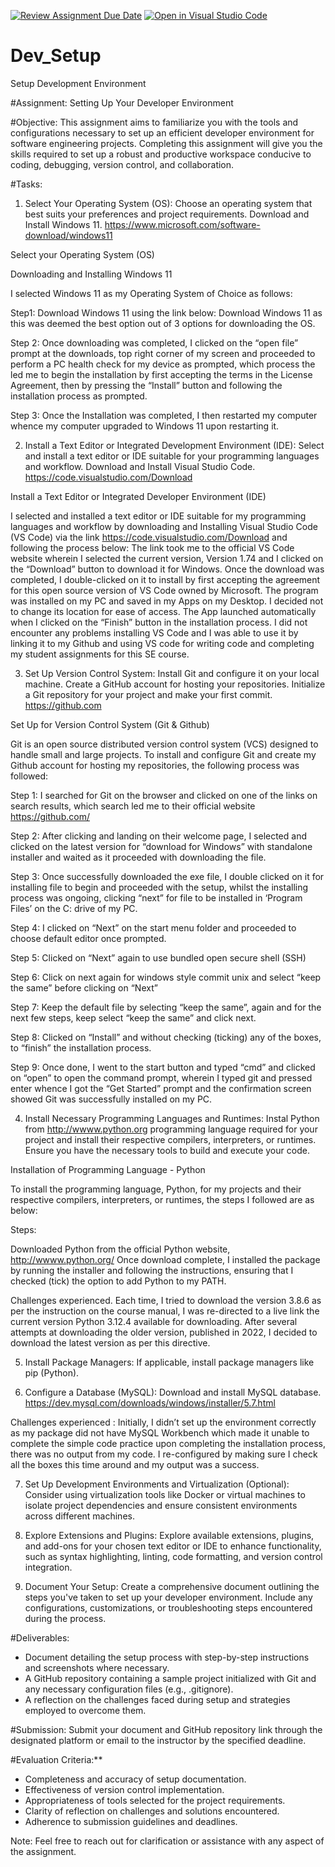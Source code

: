 [![Review Assignment Due Date](https://classroom.github.com/assets/deadline-readme-button-22041afd0340ce965d47ae6ef1cefeee28c7c493a6346c4f15d667ab976d596c.svg)](https://classroom.github.com/a/vbnbTt5m)
[![Open in Visual Studio Code](https://classroom.github.com/assets/open-in-vscode-2e0aaae1b6195c2367325f4f02e2d04e9abb55f0b24a779b69b11b9e10269abc.svg)](https://classroom.github.com/online_ide?assignment_repo_id=15295031&assignment_repo_type=AssignmentRepo)
# Dev_Setup
Setup Development Environment

#Assignment: Setting Up Your Developer Environment

#Objective:
This assignment aims to familiarize you with the tools and configurations necessary to set up an efficient developer environment for software engineering projects. Completing this assignment will give you the skills required to set up a robust and productive workspace conducive to coding, debugging, version control, and collaboration.

#Tasks:

1. Select Your Operating System (OS):
   Choose an operating system that best suits your preferences and project requirements. Download and Install Windows 11. https://www.microsoft.com/software-download/windows11


Select your Operating System (OS)

Downloading and Installing Windows 11

I selected Windows 11 as my Operating System of Choice as follows:

Step1:
Download Windows 11 using the link below: Download Windows 11  as this was deemed the best option out of 3 options for downloading the OS.

Step 2:
Once downloading was completed, I clicked on the “open file” prompt at the downloads, top right corner of my screen and proceeded to perform a PC health check for my device as prompted, which process the led me to begin the installation by first accepting the terms in the License Agreement, then by pressing the “Install” button and following the installation process as prompted. 

Step 3:
Once the Installation was completed, I then restarted my computer whence my computer upgraded to Windows 11 upon restarting it. 

2. Install a Text Editor or Integrated Development Environment (IDE):
   Select and install a text editor or IDE suitable for your programming languages and workflow. Download and Install Visual Studio Code. https://code.visualstudio.com/Download

Install a Text Editor or Integrated Developer Environment (IDE)

I selected and installed a text editor or IDE suitable for my programming languages and workflow by downloading and Installing Visual Studio Code (VS Code) via the link  https://code.visualstudio.com/Download and following the process below:
The link took me to the official VS Code website wherein I selected the current version, Version 1.74 and I clicked on the “Download” button to download it for Windows. Once the download was completed, I double-clicked on it to install by first accepting the agreement for this open source version of VS Code owned by Microsoft. The program was installed on my PC and saved in my Apps on my Desktop. I decided not to change its location for ease of access. The App launched automatically when I clicked on the “Finish” button in the installation process.
I did not encounter any problems installing VS Code and I was able to use it by linking it to my Github and using VS code for writing code and completing my student assignments for this SE course.


3. Set Up Version Control System:
   Install Git and configure it on your local machine. Create a GitHub account for hosting your repositories. Initialize a Git repository for your project and make your first commit. https://github.com


Set Up for Version Control System (Git & Github)

Git is an open source distributed version control system (VCS) designed to handle small and large projects. To install and configure Git and create my Github account for hosting my repositories, the following process was followed: 


Step 1: I searched for Git on the browser and clicked on one of the links on search results, which search led me to their official website https://github.com/ 

Step 2: After clicking and landing on their welcome page, I selected and clicked on the latest version for “download for Windows” with standalone installer and waited as it proceeded with downloading the file.

Step 3: Once successfully downloaded the exe file, I double clicked on it for installing file to begin and proceeded with the setup, whilst the installing process was ongoing, clicking “next” for file to be installed in ‘Program Files’ on the C: drive of my PC. 

Step 4: I clicked on “Next” on the start menu folder and proceeded to choose default editor once prompted. 

Step 5: Clicked on “Next” again to use bundled open secure shell (SSH)

Step 6: Click on next again for windows style commit unix and select “keep the same” before clicking on “Next” 

Step 7: Keep the default file by selecting “keep the same”, again and for the next few steps, keep select “keep the same” and click next. 

Step 8: Clicked on “Install” and without checking (ticking) any of the boxes, to “finish” the installation process. 

Step 9: Once done, I went to the start button and typed “cmd” and clicked on “open” to open the command prompt, wherein I typed git and pressed enter whence I got the “Get Started” prompt and the confirmation screen showed Git was successfully installed on my PC. 


4. Install Necessary Programming Languages and Runtimes:
  Instal Python from http://wwww.python.org programming language required for your project and install their respective compilers, interpreters, or runtimes. Ensure you have the necessary tools to build and execute your code.


Installation of Programming Language - Python

To install the programming language, Python, for my projects and their respective compilers, interpreters, or runtimes, the steps I followed are as below:

Steps:

Downloaded Python from the official Python website, http://wwww.python.org/ 
Once download complete, I installed the package by running the installer and following the instructions, ensuring that I checked (tick) the option to add Python to my PATH. 

Challenges experienced. 
Each time, I tried to download the version 3.8.6 as per the instruction on the course manual, I was re-directed to a live link the current version Python 3.12.4 available for downloading. After several attempts at downloading the older version, published in 2022, I decided to download the latest version as per this directive. 

5. Install Package Managers:
   If applicable, install package managers like pip (Python).

6. Configure a Database (MySQL):
   Download and install MySQL database. https://dev.mysql.com/downloads/windows/installer/5.7.html

Challenges experienced :
Initially, I didn’t set up the environment correctly as my package did not have MySQL Workbench which made it unable to complete the simple code practice upon completing the installation process, there was no output from my code. I re-configured by making sure I check all the boxes this time around and my output was a success. 

7. Set Up Development Environments and Virtualization (Optional):
   Consider using virtualization tools like Docker or virtual machines to isolate project dependencies and ensure consistent environments across different machines.

8. Explore Extensions and Plugins:
   Explore available extensions, plugins, and add-ons for your chosen text editor or IDE to enhance functionality, such as syntax highlighting, linting, code formatting, and version control integration.

9. Document Your Setup:
    Create a comprehensive document outlining the steps you've taken to set up your developer environment. Include any configurations, customizations, or troubleshooting steps encountered during the process. 

#Deliverables:
- Document detailing the setup process with step-by-step instructions and screenshots where necessary.
- A GitHub repository containing a sample project initialized with Git and any necessary configuration files (e.g., .gitignore).
- A reflection on the challenges faced during setup and strategies employed to overcome them.

#Submission:
Submit your document and GitHub repository link through the designated platform or email to the instructor by the specified deadline.

#Evaluation Criteria:**
- Completeness and accuracy of setup documentation.
- Effectiveness of version control implementation.
- Appropriateness of tools selected for the project requirements.
- Clarity of reflection on challenges and solutions encountered.
- Adherence to submission guidelines and deadlines.

Note: Feel free to reach out for clarification or assistance with any aspect of the assignment.

